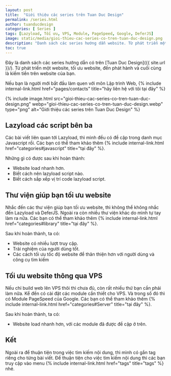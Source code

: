 ```yaml
---
layout: post
title:  "Giới thiệu các series trên Tuan Duc Design"
permalink: /series.html
author: tuanducdesign
categories: [ Series ]
tags: [Lazyload, Tối ưu, VPS, Module, PageSpeed, Google, DeferJS]
image: static/media/gioi-thieu-cac-series-co-tren-tuan-duc-design.png
description: "Danh sách các series hướng dẫn website. Từ phát triển một website, tối ưu website, đến phát hành và cuối cùng là kiếm tiền trên website của bạn."
toc: true
---
```


Đây là danh sách các series hướng dẫn có trên [Tuan Duc Design]({{ site.url }}/). Từ phát triển một website, tối ưu website, đến phát hành và cuối cùng là kiếm tiền trên website của bạn.

Nếu bạn là người mới bắt đầu làm quen với môn Lập trình Web, {% include internal-link.html href="pages/contacts" title="hãy liên hệ với tôi tại đây" %}

{% include image.html src="gioi-thieu-cac-series-co-tren-tuan-duc-design.png" webp="gioi-thieu-cac-series-co-tren-tuan-duc-design.webp" type="png" alt="Giới thiệu các series trên Tuan Duc Design" %}

## Lazyload các script bên ba

Các bài viết liên quan tới Lazyload, thì mình đều có đề cập trong danh mục Javascript rồi. Các bạn có thể tham khảo thêm {% include internal-link.html href="categories#javascript" title="tại đây" %}.

Những gì có được sau khi hoàn thành:

- Website load nhanh hơn.
- Biết cách nên lazyload script nào.
- Biết cách sắp xếp vị trí code lazyload script.

## Thư viện giúp bạn tối ưu website

Nhắc đến các thư viện giúp bạn tối ưu website, thì không thể không nhắc đến Lazyload và DeferJS. Ngoài ra còn nhiều thư viện khác do mình tự tay làm ra nữa. Các bạn có thể tham khảo thêm {% include internal-link.html href="categories#library" title="tại đây" %}.

Sau khi hoàn thành, ta có:

- Website có nhiều lượt truy cập.
- Trải nghiệm của người dùng tốt.
- Các cách tối ưu tốc độ website để thân thiện hơn với người dùng và công cụ tìm kiếm

## Tối ưu website thông qua VPS

Nếu chỉ build web lên VPS thôi thì chưa đủ, còn rất nhiều thứ bạn cần phải làm nữa. Kể đến có cài đặt các module cần thiết cho VPS. Và trong số đó thì có Module PageSpeed của Google. Các bạn có thể tham khảo thêm {% include internal-link.html href="categories#Server" title="tại đây" %}.

Sau khi hoàn thành, ta có:

- Website load nhanh hơn, với các module đã được đề cập ở trên.

## Kết

Ngoài ra để thuận tiện trong việc tìm kiếm nội dung, thì mình có gắn tag riêng cho từng bài viết. Để thuận tiện cho việc tìm kiếm nội dung thì các bạn truy cập vào menu {% include internal-link.html href="tags" title="tags" %} nhé.
